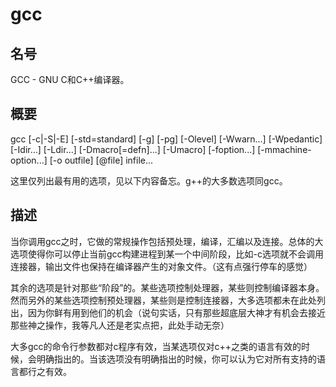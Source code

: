 # gcc

## 名号
GCC - GNU C和C++编译器。

## 概要
gcc [-c|-S|-E] [-std=standard]
    [-g] [-pg] [-Olevel]
    [-Wwarn...] [-Wpedantic]
    [-Idir...] [-Ldir...]
    [-Dmacro[=defn]...] [-Umacro]
    [-foption...] [-mmachine-option...]
    [-o outfile] [@file] infile...

这里仅列出最有用的选项，见以下内容备忘。g++的大多数选项同gcc。

## 描述
当你调用gcc之时，它做的常规操作包括预处理，编译，汇编以及连接。总体的大选项使得你可以停止当前gcc构建进程到某一个中间阶段，比如-c选项就不会调用连接器，输出文件也保持在编译器产生的对象文件。（这有点强行停车的感觉）

其余的选项是针对那些“阶段”的。某些选项控制处理器，某些则控制编译器本身。然而另外的某些选项控制预处理器，某些则是控制连接器，大多选项都未在此处列出，因为你鲜有用到他们的机会（说句实话，只有那些超底层大神才有机会去接近那些神之操作，我等凡人还是老实点把，此处手动无奈）

大多gcc的命令行参数都对c程序有效，当某选项仅对c++之类的语言有效的时候，会明确指出的。当该选项没有明确指出的时候，你可以认为它对所有支持的语言都行之有效。



